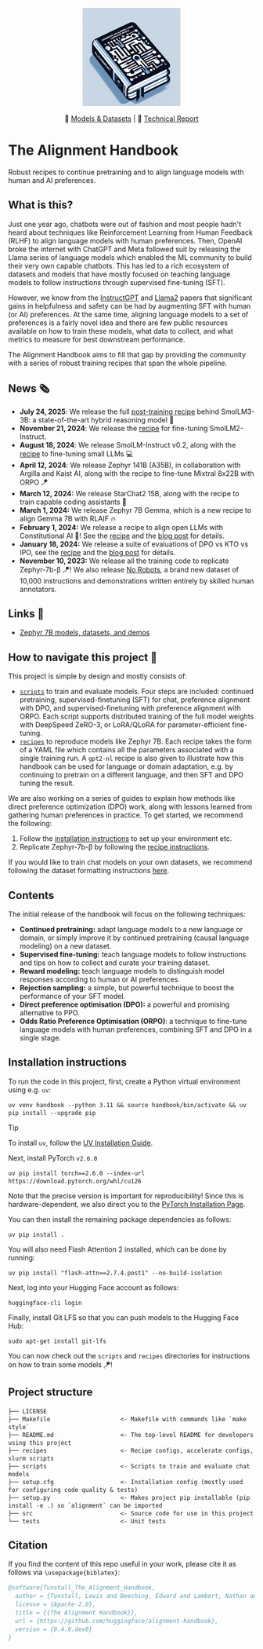 <p align="center">
  <img src="https://raw.githubusercontent.com/huggingface/alignment-handbook/main/assets/handbook.png">
</p>

<p align="center">
    🤗 <a href="https://huggingface.co/collections/alignment-handbook/handbook-v01-models-and-datasets-654e424d22e6880da5ebc015" target="_blank">Models & Datasets</a> | 📃 <a href="https://arxiv.org/abs/2310.16944" target="_blank">Technical Report</a>
</p>

# The Alignment Handbook

Robust recipes to continue pretraining and to align language models with human and AI preferences.

## What is this?

Just one year ago, chatbots were out of fashion and most people hadn't heard about techniques like Reinforcement Learning from Human Feedback (RLHF) to align language models with human preferences. Then, OpenAI broke the internet with ChatGPT and Meta followed suit by releasing the Llama series of language models which enabled the ML community to build their very own capable chatbots. This has led to a rich ecosystem of datasets and models that have mostly focused on teaching language models to follow instructions through supervised fine-tuning (SFT).

However, we know from the [InstructGPT](https://huggingface.co/papers/2203.02155) and [Llama2](https://huggingface.co/papers/2307.09288) papers that significant gains in helpfulness and safety can be had by augmenting SFT with human (or AI) preferences. At the same time, aligning language models to a set of preferences is a fairly novel idea and there are few public resources available on how to train these models, what data to collect, and what metrics to measure for best downstream performance.

The Alignment Handbook aims to fill that gap by providing the community with a series of robust training recipes that span the whole pipeline.

## News 🗞️
* **July 24, 2025**: We release the full [post-training recipe](recipes/smollm2/README.md) behind SmolLM3-3B: a state-of-the-art hybrid reasoning model 💭
* **November 21, 2024**: We release the [recipe](recipes/smollm2/README.md) for fine-tuning SmolLM2-Instruct.
* **August 18, 2024**: We release SmolLM-Instruct v0.2, along with the [recipe](recipes/smollm/README.md)  to fine-tuning small LLMs 💻
* **April 12, 2024**: We release Zephyr 141B (A35B), in collaboration with Argilla and Kaist AI, along with the recipe to fine-tune Mixtral 8x22B with ORPO 🪁
* **March 12, 2024:** We release StarChat2 15B, along with the recipe to train capable coding assistants 🌟
* **March 1, 2024:** We release Zephyr 7B Gemma, which is a new recipe to align Gemma 7B with RLAIF 🔥
* **February 1, 2024:** We release a recipe to align open LLMs with Constitutional AI 📜! See the [recipe](https://github.com/huggingface/alignment-handbook/tree/main/recipes/constitutional-ai) and the [blog post](https://huggingface.co/blog/constitutional_ai) for details. 
* **January 18, 2024:** We release a suite of evaluations of DPO vs KTO vs IPO, see the [recipe](recipes/pref_align_scan/README.md) and the [blog post](https://huggingface.co/blog/pref-tuning) for details.
* **November 10, 2023:** We release all the training code to replicate Zephyr-7b-β 🪁! We also release [No Robots](https://huggingface.co/datasets/HuggingFaceH4/no_robots), a brand new dataset of 10,000 instructions and demonstrations written entirely by skilled human annotators.

## Links 🔗

* [Zephyr 7B models, datasets, and demos](https://huggingface.co/collections/HuggingFaceH4/zephyr-7b-6538c6d6d5ddd1cbb1744a66)

## How to navigate this project 🧭

This project is simple by design and mostly consists of:

* [`scripts`](./scripts/) to train and evaluate models. Four steps are included: continued pretraining, supervised-finetuning (SFT) for chat, preference alignment with DPO, and supervised-finetuning with preference alignment with ORPO. Each script supports distributed training of the full model weights with DeepSpeed ZeRO-3, or LoRA/QLoRA for parameter-efficient fine-tuning.
* [`recipes`](./recipes/) to reproduce models like Zephyr 7B. Each recipe takes the form of a YAML file which contains all the parameters associated with a single training run. A `gpt2-nl` recipe is also given to illustrate how this handbook can be used for language or domain adaptation, e.g. by continuing to pretrain on a different language, and then SFT and DPO tuning the result. 

We are also working on a series of guides to explain how methods like direct preference optimization (DPO) work, along with lessons learned from gathering human preferences in practice. To get started, we recommend the following:

1. Follow the [installation instructions](#installation-instructions) to set up your environment etc.
2. Replicate Zephyr-7b-β by following the [recipe instructions](./recipes/zephyr-7b-beta/README.md).

If you would like to train chat models on your own datasets, we recommend following the dataset formatting instructions [here](./scripts/README.md#fine-tuning-on-your-datasets).


## Contents

The initial release of the handbook will focus on the following techniques:

* **Continued pretraining:** adapt language models to a new language or domain, or simply improve it by continued pretraining (causal language modeling) on a new dataset.
* **Supervised fine-tuning:** teach language models to follow instructions and tips on how to collect and curate your training dataset.
* **Reward modeling:** teach language models to distinguish model responses according to human or AI preferences.
* **Rejection sampling:** a simple, but powerful technique to boost the performance of your SFT model.
* **Direct preference optimisation (DPO):** a powerful and promising alternative to PPO.
* **Odds Ratio Preference Optimisation (ORPO)**: a technique to fine-tune language models with human preferences, combining SFT and DPO in a single stage.

## Installation instructions

To run the code in this project, first, create a Python virtual environment using e.g. `uv`:

```shell
uv venv handbook --python 3.11 && source handbook/bin/activate && uv pip install --upgrade pip
```

> [!TIP]
> To install `uv`, follow the [UV Installation Guide](https://docs.astral.sh/uv/getting-started/installation/).

Next, install PyTorch `v2.6.0` 

```shell
uv pip install torch==2.6.0 --index-url https://download.pytorch.org/whl/cu126
```

Note that the precise version is important for reproducibility! Since this is hardware-dependent, we also direct you to the [PyTorch Installation Page](https://pytorch.org/get-started/locally/).

You can then install the remaining package dependencies as follows:

```shell
uv pip install .
```

You will also need Flash Attention 2 installed, which can be done by running:

```shell
uv pip install "flash-attn==2.7.4.post1" --no-build-isolation
```

Next, log into your Hugging Face account as follows:

```shell
huggingface-cli login
```

Finally, install Git LFS so that you can push models to the Hugging Face Hub:

```shell
sudo apt-get install git-lfs
```

You can now check out the `scripts` and `recipes` directories for instructions on how to train some models 🪁!

## Project structure

```
├── LICENSE
├── Makefile                    <- Makefile with commands like `make style`
├── README.md                   <- The top-level README for developers using this project
├── recipes                     <- Recipe configs, accelerate configs, slurm scripts
├── scripts                     <- Scripts to train and evaluate chat models
├── setup.cfg                   <- Installation config (mostly used for configuring code quality & tests)
├── setup.py                    <- Makes project pip installable (pip install -e .) so `alignment` can be imported
├── src                         <- Source code for use in this project
└── tests                       <- Unit tests
```

## Citation

If you find the content of this repo useful in your work, please cite it as follows via `\usepackage{biblatex}`:

```bibtex
@software{Tunstall_The_Alignment_Handbook,
  author = {Tunstall, Lewis and Beeching, Edward and Lambert, Nathan and Rajani, Nazneen and Huang, Shengyi and Rasul, Kashif and Bartolome, Alvaro, and Patiño, M. Carlos and M. Rush, Alexander and Wolf, Thomas},
  license = {Apache-2.0},
  title = {{The Alignment Handbook}},
  url = {https://github.com/huggingface/alignment-handbook},
  version = {0.4.0.dev0}
}
```
